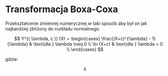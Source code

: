 # Transformacja Boxa-Coxa

Przekształcenie zmiennej numerycznej w taki sposób aby był on jak najbardziej zbliżony do rozkładu normalnego.

$$
Y^{( \lambda, c )} (X) = 
    \begin{cases}
      \frac{(X+c)^{\lambda} - 1}{\lambda} & \text{dla } \lambda \neq 0 \\
      \ln (X+c) & \text{dla } \lambda = 0 \\
    \end{cases} 
$$ 

gdzie:

$$ \lambda $$ 